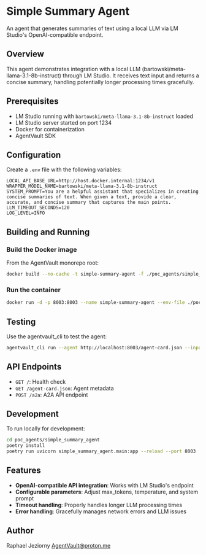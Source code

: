 # Simple Summary Agent

An agent that generates summaries of text using a local LLM via LM Studio's OpenAI-compatible endpoint.

## Overview

This agent demonstrates integration with a local LLM (bartowski/meta-llama-3.1-8b-instruct) through LM Studio. It receives text input and returns a concise summary, handling potentially longer processing times gracefully.

## Prerequisites

- LM Studio running with `bartowski/meta-llama-3.1-8b-instruct` loaded
- LM Studio server started on port 1234
- Docker for containerization
- AgentVault SDK

## Configuration

Create a `.env` file with the following variables:

```env
LOCAL_API_BASE_URL=http://host.docker.internal:1234/v1
WRAPPER_MODEL_NAME=bartowski/meta-llama-3.1-8b-instruct
SYSTEM_PROMPT=You are a helpful assistant that specializes in creating concise summaries of text. When given a text, provide a clear, accurate, and concise summary that captures the main points.
LLM_TIMEOUT_SECONDS=120
LOG_LEVEL=INFO
```

## Building and Running

### Build the Docker image

From the AgentVault monorepo root:

```bash
docker build --no-cache -t simple-summary-agent -f ./poc_agents/simple_summary_agent/Dockerfile .
```

### Run the container

```bash
docker run -d -p 8003:8003 --name simple-summary-agent --env-file ./poc_agents/simple_summary_agent/.env simple-summary-agent:latest
```

## Testing

Use the agentvault_cli to test the agent:

```bash
agentvault_cli run --agent http://localhost:8003/agent-card.json --input "Paste a long paragraph of text here that you want summarized..."
```

## API Endpoints

- `GET /`: Health check
- `GET /agent-card.json`: Agent metadata
- `POST /a2a`: A2A API endpoint

## Development

To run locally for development:

```bash
cd poc_agents/simple_summary_agent
poetry install
poetry run uvicorn simple_summary_agent.main:app --reload --port 8003
```

## Features

- **OpenAI-compatible API integration**: Works with LM Studio's endpoint
- **Configurable parameters**: Adjust max_tokens, temperature, and system prompt
- **Timeout handling**: Properly handles longer LLM processing times
- **Error handling**: Gracefully manages network errors and LLM issues

## Author

Raphael Jeziorny <AgentVault@proton.me>
